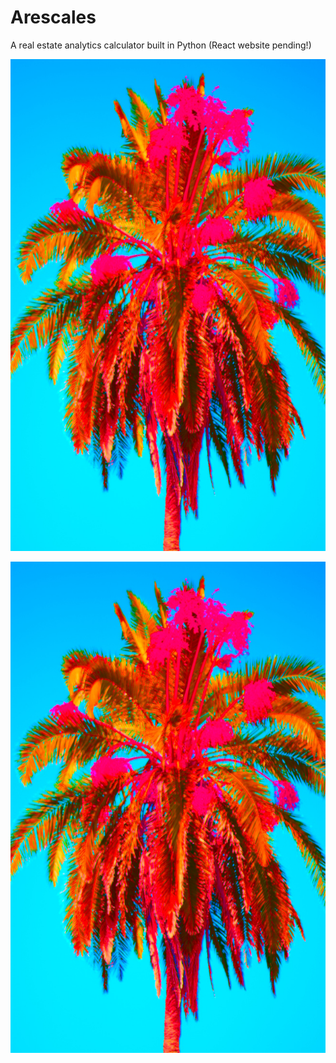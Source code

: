 # Arescales
A real estate analytics calculator built in Python (React website pending!)

<p align="center">
  <img src="assets/arescales.jpg" style="width: 55vw; min-width: 330px;" />
</p>

![Arescales](assets/arescales.jpg)
